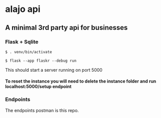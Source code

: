 # alajo api
## A minimal 3rd party api for businesses
### Flask + Sqlite

```
$ . venv/bin/activate
```
```
$ flask --app flaskr --debug run
```
This should start a server running on port 5000

#### To reset the instance you will need to delete the instance folder and run localhost:5000/setup endpoint

### Endpoints
The endpoints postman is this repo.
